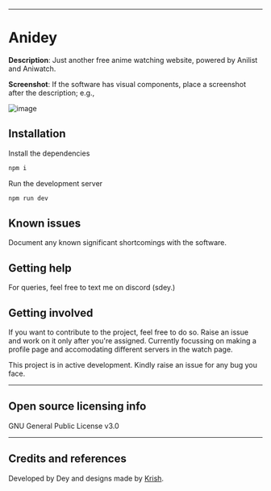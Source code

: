 ----

# Anidey

**Description**:  Just another free anime watching website, powered by Anilist and Aniwatch.


**Screenshot**: If the software has visual components, place a screenshot after the description; e.g.,

![image](https://github.com/user-attachments/assets/e1617910-f914-4d37-a5ea-85c293a3a2c5)



## Installation

Install the dependencies

```bash
npm i
```

Run the development server

```bash
npm run dev
```



## Known issues

Document any known significant shortcomings with the software.

## Getting help

For queries, feel free to text me on discord (sdey.)


## Getting involved

If you want to contribute to the project, feel free to do so. Raise an issue and work on it only after you're assigned.
Currently focussing on making a profile page and accomodating different servers in the watch page.

This project is in active development. Kindly raise an issue for any bug you face.


----

## Open source licensing info
GNU General Public License v3.0


----

## Credits and references

Developed by Dey and designs made by [Krish](https://github.com/Krish-Gupta07).
